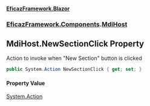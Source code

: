 #### [EficazFramework.Blazor](EficazFrameworkBlazor.md 'EficazFramework Blazor')
### [EficazFramework.Components](EficazFrameworkBlazor.md#EficazFramework.Components 'EficazFramework.Components').[MdiHost](EficazFramework.Components/MdiHost.md 'EficazFramework.Components.MdiHost')

## MdiHost.NewSectionClick Property

Action to invoke when "New Section" button is clicked

```csharp
public System.Action NewSectionClick { get; set; }
```

#### Property Value
[System.Action](https://docs.microsoft.com/en-us/dotnet/api/System.Action 'System.Action')